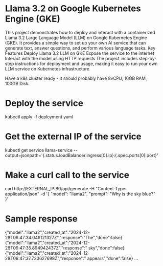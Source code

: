 
# Llama 3.2 on Google Kubernetes Engine (GKE)
This project demonstrates how to deploy and interact with a containerized Llama 3.2 Large Language Model (LLM) on Google Kubernetes Engine (GKE). It provides a simple way to set up your own AI service that can generate text, answer questions, and perform various language tasks.
Key Features
Deploy Llama 3.2 LLM on GKE
Expose the service to the internet
Interact with the model using HTTP requests
The project includes step-by-step instructions for deployment and usage, making it easy to run your own LLM service on Kubernetes infrastructure.

Have a k8s cluster ready - it should probably have 8vCPU, 16GB RAM, 100GB Disk.

# Deploy the service
kubectl apply -f deployment.yaml

# Get the external IP of the service
kubectl get service llama-service --output=jsonpath='{.status.loadBalancer.ingress[0].ip}:{.spec.ports[0].port}'

# Make a curl call to the service
curl http://EXTERNAL_IP:80/api/generate -H "Content-Type: application/json" -d '{
  "model": "llama2",
  "prompt": "Why is the sky blue?"                  
}'

# Sample response
{"model":"llama2","created_at":"2024-12-28T09:47:34.049121327Z","response":"The","done":false}
{"model":"llama2","created_at":"2024-12-28T09:47:35.894942437Z","response":" sky","done":false}
{"model":"llama2","created_at":"2024-12-28T09:47:37.733627698Z","response":" appears","done":false}
...
